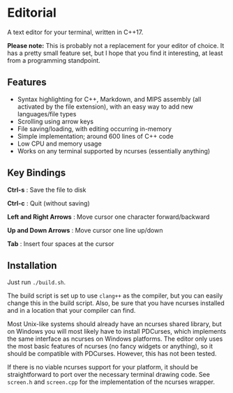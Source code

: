 # Editorial

A text editor for your terminal, written in C++17.

**Please note:** This is probably not a replacement for your
editor of choice. It has a pretty small feature set, but I hope that
you find it interesting, at least from a programming standpoint.

## Features

- Syntax highlighting for C++, Markdown, and MIPS assembly
  (all activated by the file extension), with an easy way to add
  new languages/file types
- Scrolling using arrow keys
- File saving/loading, with editing occurring in-memory
- Simple implementation; around 600 lines of C++ code
- Low CPU and memory usage
- Works on any terminal supported by ncurses (essentially anything)

## Key Bindings

**Ctrl-s** : Save the file to disk

**Ctrl-c** : Quit (without saving)

**Left and Right Arrows** : Move cursor one character forward/backward

**Up and Down Arrows** : Move cursor one line up/down

**Tab** : Insert four spaces at the cursor

## Installation

Just run `./build.sh`.

The build script is set up to use `clang++` as the compiler, but you can
easily change this in the build script. Also, be sure that you have
ncurses installed and in a location that your compiler can find.

Most Unix-like systems should already have an ncurses shared library, but
on Windows you will most likely have to install PDCurses, which implements
the same interface as ncurses on Windows platforms. The editor only uses the
most basic features of ncurses (no fancy widgets or anything), so it should be
compatible with PDCurses. However, this has not been tested.

If there is no viable ncurses support for your platform, it should be
straightforward to port over the necessary terminal drawing code. See `screen.h`
and `screen.cpp` for the implementation of the ncurses wrapper.